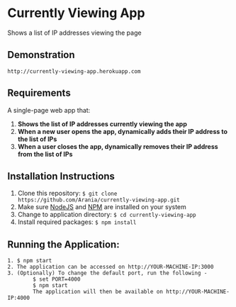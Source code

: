# Currently Viewing App

Shows a list of IP addresses viewing the page

## Demonstration
	http://currently-viewing-app.herokuapp.com

## Requirements

A single-page web app that:

1. **Shows the list of IP addresses currently viewing the app**
2. **When a new user opens the app, dynamically adds their IP address to the list of IPs**
3. **When a user closes the app, dynamically removes their IP address from the list of IPs**


## Installation Instructions

1. Clone this repository:
	`$ git clone https://github.com/Arania/currently-viewing-app.git`
2. Make sure [NodeJS](http://www.nodejs.org) and [NPM](http://www.npmjs.com) are installed on your system
3. Change to application directory:
	`$ cd currently-viewing-app`
4. Install required packages:
	`$ npm install`

## Running the Application:
	1. $ npm start
	2. The application can be accessed on http://YOUR-MACHINE-IP:3000
	3. (Optionally) To change the default port, run the following -
	 		$ set PORT=4000
			$ npm start
			The application will then be available on http://YOUR-MACHINE-IP:4000
